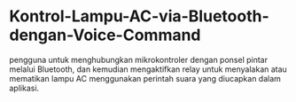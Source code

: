 # Kontrol-Lampu-AC-via-Bluetooth-dengan-Voice-Command
pengguna untuk menghubungkan mikrokontroler dengan ponsel pintar melalui Bluetooth, dan kemudian mengaktifkan relay untuk menyalakan atau mematikan lampu AC menggunakan perintah suara yang diucapkan dalam aplikasi.
